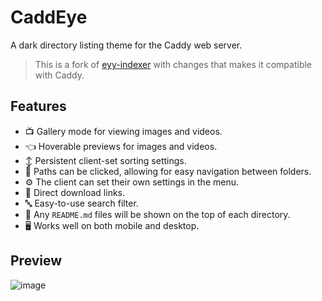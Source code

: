 # CaddEye
A dark directory listing theme for the Caddy web server.

> This is a fork of [eyy-indexer](https://github.com/sixem/eyy-indexer) with changes that makes it compatible with Caddy.

## Features
+ :tv: Gallery mode for viewing images and videos.
+ :point_left: Hoverable previews for images and videos.
+ :arrow_up_down: Persistent client-set sorting settings.
+ :link: Paths can be clicked, allowing for easy navigation between folders.
+ :gear: The client can set their own settings in the menu.
+ :small_red_triangle_down: Direct download links.
+ :abc: Easy-to-use search filter.
+ :book: Any `README.md` files will be shown on the top of each directory.
+ :desktop_computer: Works well on both mobile and desktop.

## Preview
![image](https://user-images.githubusercontent.com/2825338/203202739-890edba3-428a-4a16-b334-1e9e87294d4f.png)
